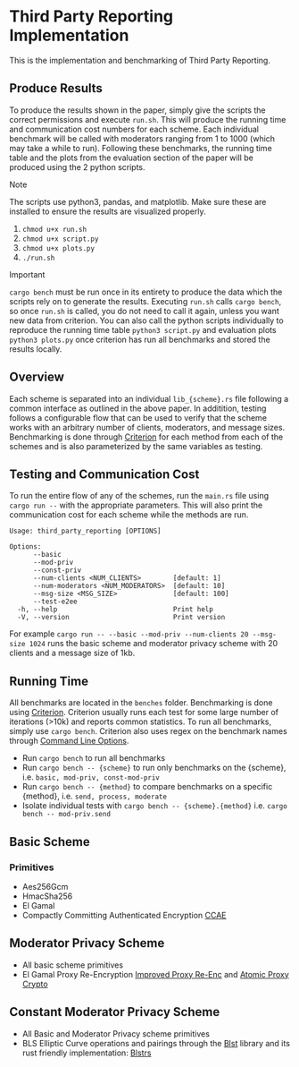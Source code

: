 # Third Party Reporting Implementation
This is the implementation and benchmarking of Third Party Reporting.

## Produce Results
To produce the results shown in the paper, simply give the scripts the correct permissions and execute `run.sh`. This will produce the running time and communication cost numbers for each scheme. Each individual benchmark will be called with moderators ranging from 1 to 1000 (which may take a while to run). Following these benchmarks, the running time table and the plots from the evaluation section of the paper will be produced using the 2 python scripts.
> [!NOTE]  
> The scripts use python3, pandas, and matplotlib. Make sure these are installed to ensure the results are visualized properly.

1. `chmod u+x run.sh`
2. `chmod u+x script.py`
3. `chmod u+x plots.py`
4. `./run.sh`

> [!IMPORTANT]
> `cargo bench` must be run once in its entirety to produce the data which the scripts rely on to generate the results. Executing `run.sh` calls `cargo bench`, so once `run.sh` is called, you do not need to call it again, unless you want new data from criterion. You can also call the python scripts individually to reproduce the running time table `python3 script.py` and evaluation plots `python3 plots.py` once criterion has run all benchmarks and stored the results locally.

## Overview
Each scheme is separated into an individual `lib_{scheme}.rs` file following a common interface as outlined in the above paper. In additition, testing follows a configurable flow that can be used to verify that the scheme works with an arbitrary number of clients, moderators, and message sizes. Benchmarking is done through [Criterion](https://github.com/bheisler/criterion.rs) for each method from each of the schemes and is also parameterized by the same variables as testing. 

## Testing and Communication Cost
To run the entire flow of any of the schemes, run the `main.rs` file using `cargo run --` with the appropriate parameters. This will also print the communication cost for each scheme while the methods are run.
```
Usage: third_party_reporting [OPTIONS]

Options:
      --basic
      --mod-priv
      --const-priv
      --num-clients <NUM_CLIENTS>        [default: 1]
      --num-moderators <NUM_MODERATORS>  [default: 10]
      --msg-size <MSG_SIZE>              [default: 100]
      --test-e2ee
  -h, --help                             Print help
  -V, --version                          Print version
```
For example `cargo run -- --basic --mod-priv --num-clients 20 --msg-size 1024` runs the basic scheme and moderator privacy scheme with 20 clients and a message size of 1kb.

## Running Time
All benchmarks are located in the `benches` folder. Benchmarking is done using [Criterion](https://github.com/bheisler/criterion.rs). Criterion usually runs each test for some large number of iterations (>10k) and reports common statistics. To run all benchmarks, simply use `cargo bench`. Criterion also uses regex on the benchmark names through [Command Line Options](https://bheisler.github.io/criterion.rs/book/user_guide/command_line_options.html).
- Run `cargo bench` to run all benchmarks
- Run `cargo bench -- {scheme}` to run only benchmarks on the {scheme}, i.e. `basic, mod-priv, const-mod-priv`
- Run `cargo bench -- {method}` to compare benchmarks on a specific {method}, i.e. `send, process, moderate`
- Isolate individual tests with `cargo bench -- {scheme}.{method}` i.e. `cargo bench -- mod-priv.send`

## Basic Scheme
### Primitives
- Aes256Gcm
- HmacSha256
- El Gamal
- Compactly Committing Authenticated Encryption [CCAE](https://eprint.iacr.org/2022/1670)

## Moderator Privacy Scheme
- All basic scheme primitives
- El Gamal Proxy Re-Encryption [Improved Proxy Re-Enc](https://eprint.iacr.org/2005/028.pdf) and [Atomic Proxy Crypto](https://www.researchgate.net/publication/2581968_Atomic_Proxy_Cryptography)

## Constant Moderator Privacy Scheme
- All Basic and Moderator Privacy scheme primitives
- BLS Elliptic Curve operations and pairings through the [Blst](https://github.com/supranational/blst/tree/165ec77634495175aefd045a48d3469af6950ea4) library and its rust friendly implementation: [Blstrs](https://github.com/filecoin-project/blstrs)
